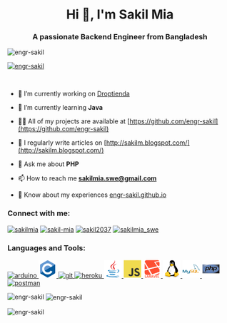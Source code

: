 <h1 align="center">Hi 👋, I'm Sakil Mia</h1>
<h3 align="center">A passionate Backend Engineer from Bangladesh</h3>

<p align="left"> <img src="https://komarev.com/ghpvc/?username=engr-sakil&label=Profile%20views&color=0e75b6&style=flat" alt="engr-sakil" /> </p>

<p align="left"> <a href="https://github.com/ryo-ma/github-profile-trophy"><img src="https://github-profile-trophy.vercel.app/?username=engr-sakil" alt="engr-sakil" /></a> </p>

<p align="left"> <a href="https://twitter.com/" target="blank"><img src="https://img.shields.io/twitter/follow/?logo=twitter&style=for-the-badge" alt="" /></a> </p>

- 🔭 I’m currently working on [Droptienda](https://www.droptienda.com/)

- 🌱 I’m currently learning **Java**

- 👨‍💻 All of my projects are available at [https://github.com/engr-sakil](https://github.com/engr-sakil)

- 📝 I regularly write articles on [http://sakilm.blogspot.com/](http://sakilm.blogspot.com/)

- 💬 Ask me about **PHP**

- 📫 How to reach me **sakilmia.swe@gmail.com**

- 📄 Know about my experiences [engr-sakil.github.io](engr-sakil.github.io)

<h3 align="left">Connect with me:</h3>
<p align="left">
<a href="https://linkedin.com/in/sakilmia" target="blank"><img align="center" src="https://raw.githubusercontent.com/rahuldkjain/github-profile-readme-generator/master/src/images/icons/Social/linked-in-alt.svg" alt="sakilmia" height="30" width="40" /></a>
<a href="https://stackoverflow.com/users/sakil-mia" target="blank"><img align="center" src="https://raw.githubusercontent.com/rahuldkjain/github-profile-readme-generator/master/src/images/icons/Social/stack-overflow.svg" alt="sakil-mia" height="30" width="40" /></a>
<a href="https://www.hackerrank.com/sakil2037" target="blank"><img align="center" src="https://raw.githubusercontent.com/rahuldkjain/github-profile-readme-generator/master/src/images/icons/Social/hackerrank.svg" alt="sakil2037" height="30" width="40" /></a>
<a href="https://www.leetcode.com/sakilmia_swe" target="blank"><img align="center" src="https://raw.githubusercontent.com/rahuldkjain/github-profile-readme-generator/master/src/images/icons/Social/leet-code.svg" alt="sakilmia_swe" height="30" width="40" /></a>
</p>

<h3 align="left">Languages and Tools:</h3>
<p align="left"> <a href="https://www.arduino.cc/" target="_blank" rel="noreferrer"> <img src="https://cdn.worldvectorlogo.com/logos/arduino-1.svg" alt="arduino" width="40" height="40"/> </a> <a href="https://www.cprogramming.com/" target="_blank" rel="noreferrer"> <img src="https://raw.githubusercontent.com/devicons/devicon/master/icons/c/c-original.svg" alt="c" width="40" height="40"/> </a> <a href="https://git-scm.com/" target="_blank" rel="noreferrer"> <img src="https://www.vectorlogo.zone/logos/git-scm/git-scm-icon.svg" alt="git" width="40" height="40"/> </a> <a href="https://heroku.com" target="_blank" rel="noreferrer"> <img src="https://www.vectorlogo.zone/logos/heroku/heroku-icon.svg" alt="heroku" width="40" height="40"/> </a> <a href="https://www.java.com" target="_blank" rel="noreferrer"> <img src="https://raw.githubusercontent.com/devicons/devicon/master/icons/java/java-original.svg" alt="java" width="40" height="40"/> </a> <a href="https://developer.mozilla.org/en-US/docs/Web/JavaScript" target="_blank" rel="noreferrer"> <img src="https://raw.githubusercontent.com/devicons/devicon/master/icons/javascript/javascript-original.svg" alt="javascript" width="40" height="40"/> </a> <a href="https://laravel.com/" target="_blank" rel="noreferrer"> <img src="https://raw.githubusercontent.com/devicons/devicon/master/icons/laravel/laravel-plain-wordmark.svg" alt="laravel" width="40" height="40"/> </a> <a href="https://www.linux.org/" target="_blank" rel="noreferrer"> <img src="https://raw.githubusercontent.com/devicons/devicon/master/icons/linux/linux-original.svg" alt="linux" width="40" height="40"/> </a> <a href="https://www.mysql.com/" target="_blank" rel="noreferrer"> <img src="https://raw.githubusercontent.com/devicons/devicon/master/icons/mysql/mysql-original-wordmark.svg" alt="mysql" width="40" height="40"/> </a> <a href="https://www.php.net" target="_blank" rel="noreferrer"> <img src="https://raw.githubusercontent.com/devicons/devicon/master/icons/php/php-original.svg" alt="php" width="40" height="40"/> </a> <a href="https://postman.com" target="_blank" rel="noreferrer"> <img src="https://www.vectorlogo.zone/logos/getpostman/getpostman-icon.svg" alt="postman" width="40" height="40"/> </a> </p>

<p><img align="left" src="https://github-readme-stats.vercel.app/api/top-langs?username=engr-sakil&show_icons=true&locale=en&layout=compact" alt="engr-sakil" /></p>

<p>&nbsp;<img align="center" src="https://github-readme-stats.vercel.app/api?username=engr-sakil&show_icons=true&locale=en" alt="engr-sakil" /></p>

<p><img align="center" src="https://github-readme-streak-stats.herokuapp.com/?user=engr-sakil&" alt="engr-sakil" /></p>

